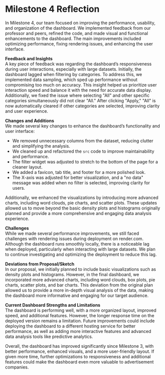 # Milestone 4 Reflection

In Milestone 4, our team focused on improving the performance, usability, and organization of the dashboard. We implemented feedback from our professor and peers, refined the code, and made visual and functional enhancements to the dashboard. The main improvements included optimizing performance, fixing rendering issues, and enhancing the user interface.

**Feedback and Insights**  
A key piece of feedback was regarding the dashboard’s responsiveness during user interactions, especially with large datasets. Initially, the dashboard lagged when filtering by categories. To address this, we implemented data sampling, which sped up performance without compromising too much on accuracy. This insight helped us prioritize user interaction speed and balance it with the need for accurate data display. Additionally, we fixed the issue where selecting "All" and other specific categories simultaneously did not clear "All." After clicking "Apply," "All" is now automatically cleared if other categories are selected, improving clarity and user experience.

**Changes and Additions**  
We made several key changes to enhance the dashboard’s functionality and user interface:
- We removed unnecessary columns from the dataset, reducing clutter and simplifying the analysis.
- We cleaned up and refactored the `src` code to improve maintainability and performance.
- The filter widget was adjusted to stretch to the bottom of the page for a cleaner layout.
- We added a favicon, tab title, and footer for a more polished look.
- The X-axis was adjusted for better visualization, and a "no data" message was added when no filter is selected, improving clarity for users.

Additionally, we enhanced the visualizations by introducing more advanced charts, including word clouds, pie charts, and scatter plots. These updates allowed us to move beyond the basic density plots and histograms originally planned and provide a more comprehensive and engaging data analysis experience.

**Challenges**  
While we made several performance improvements, we still faced challenges with rendering issues during deployment on render.com. Although the dashboard runs smoothly locally, there is a noticeable lag when deployed, particularly when interacting with large datasets. We plan to continue investigating and optimizing the deployment to reduce this lag.

**Deviations from Proposal/Sketch**  
In our proposal, we initially planned to include basic visualizations such as density plots and histograms. However, in the final dashboard, we incorporated more advanced charts, including word clouds, box plots, pie charts, scatter plots, and bar charts. This deviation from the original plan allowed us to provide a more in-depth visual analysis of the data, making the dashboard more informative and engaging for our target audience.

**Current Dashboard Strengths and Limitations**  
The dashboard is performing well, with a more organized layout, improved speed, and additional features. However, the longer response time on the deployed version remains a limitation. Future improvements could include deploying the dashboard to a different hosting service for better performance, as well as adding more interactive features and advanced data analysis tools like predictive analytics.

Overall, the dashboard has improved significantly since Milestone 3, with better performance, enhanced visuals, and a more user-friendly layout. If given more time, further optimizations to responsiveness and additional features could make the dashboard even more valuable to advertisement companies.
